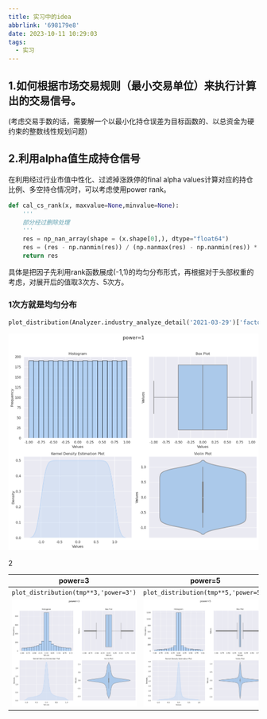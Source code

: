 ```yaml
---
title: 实习中的idea
abbrlink: '698179e8'
date: 2023-10-11 10:29:03
tags:
  - 实习
---
```

## 1.如何根据市场交易规则（最小交易单位）来执行计算出的交易信号。

(考虑交易手数的话，需要解一个以最小化持仓误差为目标函数的、以总资金为硬约束的整数线性规划问题)

## 2.利用alpha值生成持仓信号
在利用经过行业市值中性化、过滤掉涨跌停的final alpha values计算对应的持仓比例、多空持仓情况时，可以考虑使用power rank。
```python
def cal_cs_rank(x, maxvalue=None,minvalue=None):
    '''
    部分经过删除处理
    '''
    res = np_nan_array(shape = (x.shape[0],), dtype="float64")
    res = (res - np.nanmin(res)) / (np.nanmax(res) - np.nanmin(res)) * (maxvalue - minvalue) + minvalue
    return res  
```
具体是把因子先利用rank函数展成(-1,1)的均匀分布形式，再根据对于头部权重的考虑，对展开后的值取3次方、5次方。

### 1次方就是均匀分布

```python
plot_distribution(Analyzer.industry_analyze_detail('2021-03-29')['factor'].values,'power=1')
```



![1次](./实习中的idea/1次.png)

2

| power=3                                   | power=5                                   |
| ----------------------------------------- | ----------------------------------------- |
| ```plot_distribution(tmp**3,'power=3')``` | ```plot_distribution(tmp**5,'power=5')``` |
| ![3次](./实习中的idea/3次.png)     | ![5次](./实习中的idea/5次.png)     |

